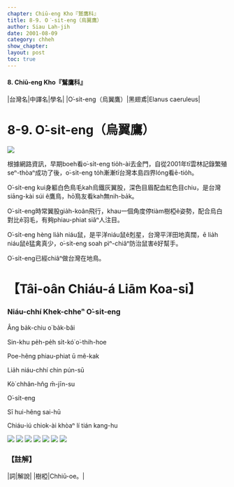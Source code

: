 ```yaml
---
chapter: Chiū-eng Kho『鷲鷹科』
title: 8-9. O͘-si̍t-eng（烏翼鷹）
author: Siau Lah-jih
date: 2001-08-09
category: chheh
show_chapter: 
layout: post
toc: true
---
```


#### 8. Chiū-eng Kho『鷲鷹科』

|台灣名|中譯名|學名|
|O͘-si̍t-eng（烏翼鷹）|黑翅鳶|Elanus caeruleus|


# 8-9. O͘-si̍t-eng（烏翼鷹）


![](../too5/08/08-9-8.O͘-si̍t-eng.jpg)


根據網路資訊，早期boeh看o͘-si̍t-eng tio̍h-ài去金門，自從2001年tī雲林記錄繁殖seⁿ-thòaⁿ成功了後，o͘-si̍t-eng to̍h漸漸tī台灣本島四界lóng看ē-tio̍h。

O͘-si̍t-eng kui身軀白色鳥毛kah烏鐵灰翼股，深色目眉配血紅色目chiu，是台灣siāng-kài súi ê鷹鳥，hō͘鳥友看kah無nih-ba̍k。

O͘-si̍t-eng時常翼股gia̍h-koân飛行，khau一個角度停tiàm樹椏ê姿勢，配合烏白對比ê羽毛，有夠phiau-phiat siâⁿ人注目。

O͘-si̍t-eng hèng lia̍h niáu鼠，是平洋niáu鼠ê剋星，台灣平洋田地真闊，ē lia̍h niáu鼠ê猛禽真少，o͘-si̍t-eng soah pìⁿ-chiâⁿ防治鼠害ê好幫手。

O͘-si̍t-eng已經chiâⁿ做台灣在地鳥。

	


# 【Tâi-oân Chiáu-á Liām Koa-si】

### **Niáu-chhí Khek-chheⁿ O͘-si̍t-eng**

Âng ba̍k-chiu o͘ ba̍k-bâi

Sin-khu pe̍h-pe̍h si̍t-kó͘ o͘-thih-hoe

Poe-hêng phiau-phiat ū mê-kak

Lia̍h niáu-chhí chin pún-sū

Kò͘ chhân-hn̂g m̄-jīn-su

O͘-si̍t-eng

Sī hui-hêng sai-hū

Chiáu-iú chiok-ài khòaⁿ lí tián kang-hu


![](../too5/08/08-9-7.O͘-si̍t-eng.jpg)
![](../too5/08/08-9-1.O͘-si̍t-eng.jpg)
![](../too5/08/08-9-2.O͘-si̍t-eng.jpg)
![](../too5/08/08-9-3.O͘-si̍t-eng.jpg)
![](../too5/08/08-9-4.O͘-si̍t-eng.jpg)
![](../too5/08/08-9-5.O͘-si̍t-eng.jpg)
![](../too5/08/08-9-6.O͘-si̍t-eng.jpg)


### 【註解】

|詞|解說|
|樹椏|Chhiū-oe。|
